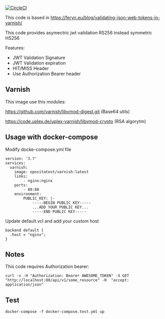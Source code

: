 [![CircleCI](https://circleci.com/gh/opositatest/varnish-jwt.svg?style=svg)](https://circleci.com/gh/opositatest/varnish-jwt)


This code is based in https://feryn.eu/blog/validating-json-web-tokens-in-varnish/

This code provides asymectric jwt validation RS256 instead symmetric HS256  

Features:

 - JWT Validation Signature
 - JWT Validation expiration
 - HIT/MISS Header
 - Use Authorization Bearer header

Varnish
---

This image use this modules:

https://github.com/varnish/libvmod-digest.git  (Base64 utils)

https://code.uplex.de/uplex-varnish/libvmod-crypto (RSA algorytm)


Usage with docker-compose
---

Modify docke-compose.yml file

```
version: '3.7'
services:
  varnish:
    image: opositatest/varnish:latest
    links:
        - nginx:nginx
    ports:
        - 80:80
    environment:
        PUBLIC_KEY: |-
            -----BEGIN PUBLIC KEY-----
            ...ADD YOUR PUBLIC KEY...
            -----END PUBLIC KEY-----
```

Update default.vcl and add your custom host

```
backend default {
  .host = "nginx";
}
```


Notes
---

This code requires Authorization bearer:

```
curl -v -H "Authorization: Bearer AWESOME_TOKEN" -X GET "http://localhost:80/api/v1/some_resource" -H  "accept: application/json"
```


Test
---

```
docker-compose -f docker-compose.test.yml up
```
